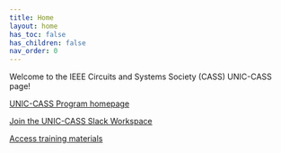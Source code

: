 ```yaml
---
title: Home
layout: home
has_toc: false
has_children: false
nav_order: 0
---
```


Welcome to the IEEE Circuits and Systems Society (CASS) UNIC-CASS page!

[UNIC-CASS Program homepage](https://ieee-cas.org/universalization-ic-design-cass-unic-cass)

[Join the UNIC-CASS Slack Workspace](https://join.slack.com/t/unic-cass/shared_invite/zt-1xxifr0ow-n8dpt0qNBxb4J50g8MEvmw)

[Access training materials](training/01-course-intro.md)
